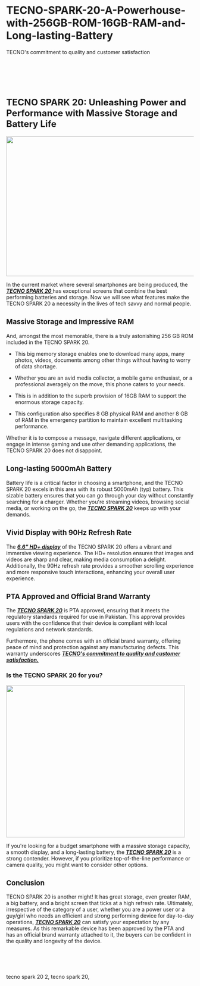 # TECNO-SPARK-20-A-Powerhouse-with-256GB-ROM-16GB-RAM-and-Long-lasting-Battery
 TECNO's commitment to quality and customer satisfaction
<h1 dir="ltr">&nbsp;</h1><h1 dir="ltr"><span style="font-size: 18pt;">TECNO SPARK 20: Unleashing Power and Performance with Massive Storage and Battery Life</span></h1><p dir="ltr"><a href="https://www.daraz.pk/shop/tecnomobile/?spm=a2a0e.pdp.seller.1.508f172cYgnNrf&amp;itemId=454389166&amp;channelSource=pdp"><img src="https://lh7-us.googleusercontent.com/docsz/AD_4nXckxVSRYZFRfyYnhtcoR89JpqH9c60h4hX4z9v4OdlCSEXJby9as9fnavgsrFxhV0mkxMGiYhc-14YFo70CBMzVwIID4qlfzQ_8b0Nl4VWqe4q44Cs8ewC3lOWDR9ooOQyDEl5ztVr3Z-l9ng-L2mYvnj8B?key=Isq3uFVqRwsQ2a7hLhMnbA" width="564" height="376"></a></p><p dir="ltr">In the current market where several smartphones are being produced, the <span style="text-decoration: underline;"><em><strong>TECNO SPARK 20 </strong></em></span>has exceptional screens that combine the best performing batteries and storage. Now we will see what features make the TECNO SPARK 20 a necessity in the lives of tech savvy and normal people.</p><h2 dir="ltr"><span style="font-size: 14pt;">Massive Storage and Impressive RAM</span></h2><p dir="ltr">And, amongst the most memorable, there is a truly astonishing 256 GB ROM included in the TECNO SPARK 20.&nbsp;</p><ul><li dir="ltr" aria-level="1"><p dir="ltr" role="presentation">This big memory storage enables one to download many apps, many photos, videos, documents among other things without having to worry of data shortage.&nbsp;</p></li><li dir="ltr" aria-level="1"><p dir="ltr" role="presentation">Whether you are an avid media collector, a mobile game enthusiast, or a professional averagely on the move, this phone caters to your needs.</p></li><li dir="ltr" aria-level="1"><p dir="ltr" role="presentation">This is in addition to the superb provision of 16GB RAM to support the enormous storage capacity.&nbsp;</p></li><li dir="ltr" aria-level="1"><p dir="ltr" role="presentation">This configuration also specifies 8 GB physical RAM and another 8 GB of RAM in the emergency partition to maintain excellent multitasking performance.&nbsp;</p></li></ul><p dir="ltr">Whether it is to compose a message, navigate different applications, or engage in intense gaming and use other demanding applications, the TECNO SPARK 20 does not disappoint.</p><h2 dir="ltr"><span style="font-size: 14pt;">Long-lasting 5000mAh Battery</span></h2><p dir="ltr">Battery life is a critical factor in choosing a smartphone, and the TECNO SPARK 20 excels in this area with its robust 5000mAh (typ) battery. This sizable battery ensures that you can go through your day without constantly searching for a charger. Whether you're streaming videos, browsing social media, or working on the go, the <span style="text-decoration: underline;"><em><strong>TECNO SPARK 20</strong></em></span> keeps up with your demands.</p><h2 dir="ltr"><span style="font-size: 14pt;">Vivid Display with 90Hz Refresh Rate</span></h2><p dir="ltr">The <span style="text-decoration: underline;"><em><strong>6.6" HD+ display</strong></em></span> of the TECNO SPARK 20 offers a vibrant and immersive viewing experience. The HD+ resolution ensures that images and videos are sharp and clear, making media consumption a delight. Additionally, the 90Hz refresh rate provides a smoother scrolling experience and more responsive touch interactions, enhancing your overall user experience.</p><h2 dir="ltr"><span style="font-size: 14pt;">PTA Approved and Official Brand Warranty</span></h2><p dir="ltr">The <span style="text-decoration: underline;"><em><strong><a href="https://www.daraz.pk/shop/tecnomobile/?spm=a2a0e.pdp.seller.1.508f172cYgnNrf&amp;itemId=454389166&amp;channelSource=pdp">TECNO SPARK 20</a></strong></em></span> is PTA approved, ensuring that it meets the regulatory standards required for use in Pakistan. This approval provides users with the confidence that their device is compliant with local regulations and network standards.</p><p dir="ltr">Furthermore, the phone comes with an official brand warranty, offering peace of mind and protection against any manufacturing defects. This warranty underscores <span style="text-decoration: underline;"><em><strong>TECNO's commitment to quality and customer satisfaction.</strong></em></span></p><h3 dir="ltr">Is the TECNO SPARK 20 for you?</h3><p dir="ltr"><a href="https://www.daraz.pk/shop/tecnomobile/?spm=a2a0e.pdp.seller.1.508f172cYgnNrf&amp;itemId=454389166&amp;channelSource=pdp"><img src="https://lh7-us.googleusercontent.com/docsz/AD_4nXfnkUXzt4iuLOIVCvvi5Vood_UdpbUCxdqUMYl8MTLTVaDbRunm7i-MswAJX1bs9_20TxvXh6Cj7xTmZa_AjJakHFlWzllgB4RxQOSXdJ1P0r6kaNGDcUmA0QpHFd27umbc2q7iZJ5d23Wt8zqbVkyJ2F37?key=Isq3uFVqRwsQ2a7hLhMnbA" width="480" height="409"></a></p><p dir="ltr">If you're looking for a budget smartphone with a massive storage capacity, a smooth display, and a long-lasting battery, the <span style="text-decoration: underline;"><em><strong><a href="https://www.daraz.pk/products/tecno-spark-20-256gb-rom16gb-ram8gb8gb-extended-5000mahtyp-battery-66-hd-90hz-refresh-rate-pta-approved-official-brand-warranty-i454389166-s2154733235.html?dsource=share&amp;laz_share_info=31542744_3_100_6005233584075_31542744_null&amp;laz_token=fd183eb18f6f2c8f466100f9e3e9c606&amp;aff_trace_key=2ce062b096e74710b3a4e687c4e1d1e0-1718527663992-07883-_beVxskf">TECNO SPARK 20</a></strong></em></span> is a strong contender. However, if you prioritize top-of-the-line performance or camera quality, you might want to consider other options.</p><h2 dir="ltr"><span style="font-size: 14pt;">Conclusion</span></h2><p dir="ltr">TECNO SPARK 20 is another might! It has great storage, even greater RAM, a big battery, and a bright screen that ticks at a high refresh rate. Ultimately, irrespective of the category of a user, whether you are a power user or a guy/girl who needs an efficient and strong performing device for day-to-day operations, <em><span style="text-decoration: underline;"><strong>TECNO SPARK 20</strong></span></em> can satisfy your expectation by any measures. As this remarkable device has been approved by the PTA and has an official brand warranty attached to it, the buyers can be confident in the quality and longevity of the device.</p><p><strong id="docs-internal-guid-97e93b28-7fff-66ae-7b3d-bf1f5fc24736"><br><br><br></strong></p>
tecno spark 20 2,
tecno spark 20,
